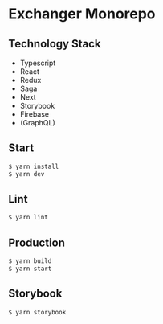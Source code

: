 # Exchanger Monorepo

## Technology Stack

- Typescript
- React
- Redux
- Saga
- Next
- Storybook
- Firebase
- (GraphQL)

## Start

```bash
$ yarn install
$ yarn dev
```

## Lint

```bash
$ yarn lint
```

## Production

```bash
$ yarn build
$ yarn start
```

## Storybook

```bash
$ yarn storybook
```
